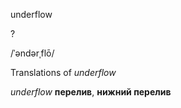underflow

?

/ˈəndərˌflō/

Translations of _underflow_

_underflow_
**перелив**, **нижний перелив**